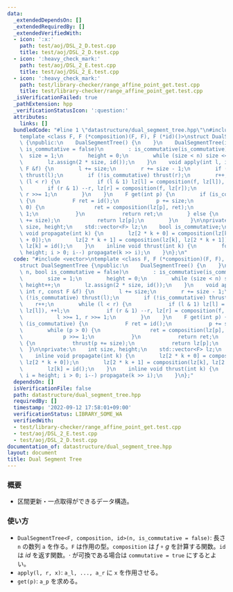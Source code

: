 ```yaml
---
data:
  _extendedDependsOn: []
  _extendedRequiredBy: []
  _extendedVerifiedWith:
  - icon: ':x:'
    path: test/aoj/DSL_2_D.test.cpp
    title: test/aoj/DSL_2_D.test.cpp
  - icon: ':heavy_check_mark:'
    path: test/aoj/DSL_2_E.test.cpp
    title: test/aoj/DSL_2_E.test.cpp
  - icon: ':heavy_check_mark:'
    path: test/library-checker/range_affine_point_get.test.cpp
    title: test/library-checker/range_affine_point_get.test.cpp
  _isVerificationFailed: true
  _pathExtension: hpp
  _verificationStatusIcon: ':question:'
  attributes:
    links: []
  bundledCode: "#line 1 \"datastructure/dual_segment_tree.hpp\"\n#include <vector>\n\
    template <class F, F (*composition)(F, F), F (*id)()>\nstruct DualSegmentTree\
    \ {\npublic:\n    DualSegmentTree() {\n    }\n    DualSegmentTree(int n, bool\
    \ is_commutative = false)\n        : is_commutative(is_commutative) {\n      \
    \  size = 1;\n        height = 0;\n        while (size < n) size <<= 1, height++;\n\
    \        lz.assign(2 * size, id());\n    }\n    void apply(int l, int r, const\
    \ F &f) {\n        l += size;\n        r += size - 1;\n        if (!is_commutative)\
    \ thrust(l);\n        if (!is_commutative) thrust(r);\n        r++;\n        while\
    \ (l < r) {\n            if (l & 1) lz[l] = composition(f, lz[l]), ++l;\n    \
    \        if (r & 1) --r, lz[r] = composition(f, lz[r]);\n            l >>= 1,\
    \ r >>= 1;\n        }\n    }\n    F get(int p) {\n        if (is_commutative)\
    \ {\n            F ret = id();\n            p += size;\n            while (p >\
    \ 0) {\n                ret = composition(lz[p], ret);\n                p >>=\
    \ 1;\n            }\n            return ret;\n        } else {\n            thrust(p\
    \ += size);\n            return lz[p];\n        }\n    }\n\nprivate:\n    int\
    \ size, height;\n    std::vector<F> lz;\n    bool is_commutative;\n    inline\
    \ void propagate(int k) {\n        lz[2 * k + 0] = composition(lz[k], lz[2 * k\
    \ + 0]);\n        lz[2 * k + 1] = composition(lz[k], lz[2 * k + 1]);\n       \
    \ lz[k] = id();\n    }\n    inline void thrust(int k) {\n        for (int i =\
    \ height; i > 0; i--) propagate(k >> i);\n    }\n};\n"
  code: "#include <vector>\ntemplate <class F, F (*composition)(F, F), F (*id)()>\n\
    struct DualSegmentTree {\npublic:\n    DualSegmentTree() {\n    }\n    DualSegmentTree(int\
    \ n, bool is_commutative = false)\n        : is_commutative(is_commutative) {\n\
    \        size = 1;\n        height = 0;\n        while (size < n) size <<= 1,\
    \ height++;\n        lz.assign(2 * size, id());\n    }\n    void apply(int l,\
    \ int r, const F &f) {\n        l += size;\n        r += size - 1;\n        if\
    \ (!is_commutative) thrust(l);\n        if (!is_commutative) thrust(r);\n    \
    \    r++;\n        while (l < r) {\n            if (l & 1) lz[l] = composition(f,\
    \ lz[l]), ++l;\n            if (r & 1) --r, lz[r] = composition(f, lz[r]);\n \
    \           l >>= 1, r >>= 1;\n        }\n    }\n    F get(int p) {\n        if\
    \ (is_commutative) {\n            F ret = id();\n            p += size;\n    \
    \        while (p > 0) {\n                ret = composition(lz[p], ret);\n   \
    \             p >>= 1;\n            }\n            return ret;\n        } else\
    \ {\n            thrust(p += size);\n            return lz[p];\n        }\n  \
    \  }\n\nprivate:\n    int size, height;\n    std::vector<F> lz;\n    bool is_commutative;\n\
    \    inline void propagate(int k) {\n        lz[2 * k + 0] = composition(lz[k],\
    \ lz[2 * k + 0]);\n        lz[2 * k + 1] = composition(lz[k], lz[2 * k + 1]);\n\
    \        lz[k] = id();\n    }\n    inline void thrust(int k) {\n        for (int\
    \ i = height; i > 0; i--) propagate(k >> i);\n    }\n};"
  dependsOn: []
  isVerificationFile: false
  path: datastructure/dual_segment_tree.hpp
  requiredBy: []
  timestamp: '2022-09-12 17:58:01+09:00'
  verificationStatus: LIBRARY_SOME_WA
  verifiedWith:
  - test/library-checker/range_affine_point_get.test.cpp
  - test/aoj/DSL_2_E.test.cpp
  - test/aoj/DSL_2_D.test.cpp
documentation_of: datastructure/dual_segment_tree.hpp
layout: document
title: Dual Segment Tree
---
```


### 概要
- 区間更新・一点取得ができるデータ構造。

### 使い方
- `DualSegmentTree<F, composition, id>(n, is_commutative = false)`: 長さ `n` の数列 `a` を作る。`F` は作用の型。`composition` は $f \circ g$ を計算する関数。`id` は $id$ を返す関数。$\cdot$ が可換である場合は `commutative = true` にするとよい。
- `apply(l, r, x)`: `a_l, ..., a_r` に `x` を作用させる。
- `get(p)`: `a_p` を求める。